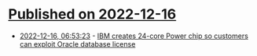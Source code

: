# [Published on 2022-12-16](index.md)

* [2022-12-16, 06:53:23](https://news.ycombinator.com/item?id=34011470) - [IBM creates 24-core Power chip so customers can exploit Oracle database license](https://www.theregister.com/2022/12/15/new_ibm_power_cpu_for_oracle/)
